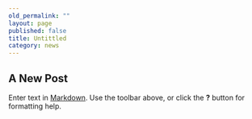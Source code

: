 ```yaml
---
old_permalink: ""
layout: page
published: false
title: Untittled
category: news
---
```


## A New Post

Enter text in [Markdown](http://daringfireball.net/projects/markdown/). Use the toolbar above, or click the **?** button for formatting help.
